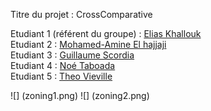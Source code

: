 Titre du projet : CrossComparative

Etudiant 1 (référent du groupe) :  [Elias Khallouk](mailto:elias.khallouk@edu.univ-fcomte.fr?subject=SAE_1_05_06)<br>
Etudiant 2 : [Mohamed-Amine El hajjaji](mailto:mohamed-amine.el_hajjaji@edu.univ-fcomte.fr?subject=SAE_1_05_06)<br>
Etudiant 3 : [Guillaume Scordia](mailto:guillaume.scordia@edu.univ-fcomte.fr?subject=SAE_1_05_06)<br>
Etudiant 4 : [Noé Taboada](mailto:noe.taboada@edu.univ-fcomte.fr?subject=SAE_1_05_06)<br>
Etudiant 5 : [Theo Vieville](mailto:theo.vieville@edu.univ-fcomte.fr?subject=SAE_1_05_06) 

![] (zoning1.png)
![] (zoning2.png)



